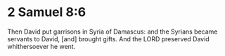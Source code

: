# 2 Samuel 8:6

Then David put garrisons in Syria of Damascus: and the Syrians became servants to David, [and] brought gifts. And the LORD preserved David whithersoever he went.